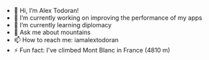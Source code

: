 - 👋 Hi, I’m Alex Todoran!
- 🔭 I’m currently working on improving the performance of my apps
- 🌱 I’m currently learning diplomacy
- 💬 Ask me about mountains
- 📫 How to reach me: iamalextodoran
- ⚡ Fun fact: I've climbed Mont Blanc in France (4810 m)
